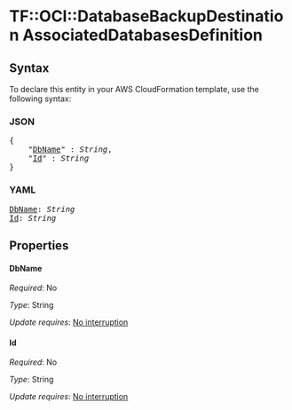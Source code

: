 # TF::OCI::DatabaseBackupDestination AssociatedDatabasesDefinition

## Syntax

To declare this entity in your AWS CloudFormation template, use the following syntax:

### JSON

<pre>
{
    "<a href="#dbname" title="DbName">DbName</a>" : <i>String</i>,
    "<a href="#id" title="Id">Id</a>" : <i>String</i>
}
</pre>

### YAML

<pre>
<a href="#dbname" title="DbName">DbName</a>: <i>String</i>
<a href="#id" title="Id">Id</a>: <i>String</i>
</pre>

## Properties

#### DbName

_Required_: No

_Type_: String

_Update requires_: [No interruption](https://docs.aws.amazon.com/AWSCloudFormation/latest/UserGuide/using-cfn-updating-stacks-update-behaviors.html#update-no-interrupt)

#### Id

_Required_: No

_Type_: String

_Update requires_: [No interruption](https://docs.aws.amazon.com/AWSCloudFormation/latest/UserGuide/using-cfn-updating-stacks-update-behaviors.html#update-no-interrupt)


